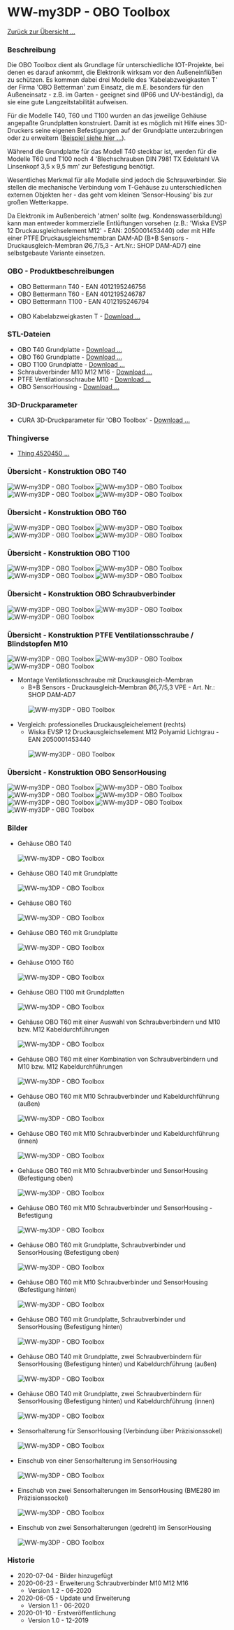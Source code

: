# WW-my3DP - OBO Toolbox

[Zurück zur Übersicht ...](../README.md)

### Beschreibung
Die OBO Toolbox dient als Grundlage für unterschiedliche IOT-Projekte, bei denen es darauf ankommt, die Elektronik wirksam vor den Außeneinflüßen zu schützen. Es kommen dabei drei Modelle des 'Kabelabzweigkasten T' der Firma 'OBO Betterman' zum Einsatz, die m.E. besonders für den Außeneinsatz - z.B. im Garten - geeignet sind (IP66 und UV-beständig), da sie eine gute Langzeitstabilität aufweisen.

Für die Modelle T40, T60 und T100 wurden an das jeweilige Gehäuse angepaßte Grundplatten konstruiert. Damit ist es möglich mit Hilfe eines 3D-Druckers seine eigenen Befestigungen auf der Grundplatte unterzubringen oder zu erweitern ([Beispiel siehe hier ...](https://github.com/wolwin/WW-my3DP/blob/master/3DP_OBO_T40_HB/README.md)).

Während die Grundplatte für das Modell T40 steckbar ist, werden für die Modelle T60 und T100 noch 4 'Blechschrauben DIN 7981 TX Edelstahl VA Linsenkopf 3,5 x 9,5 mm' zur Befestigung benötigt.

Wesentliches Merkmal für alle Modelle sind jedoch die Schrauverbinder. Sie stellen die mechanische Verbindung vom T-Gehäuse zu unterschiedlichen externen Objekten her - das geht vom kleinen 'Sensor-Housing' bis zur großen Wetterkappe.

Da Elektronik im Außenbereich 'atmen' sollte (wg. Kondenswasserbildung) kann man entweder kommerzielle Entlüftungen vorsehen (z.B.: 'Wiska EVSP 12 Druckausgleichselement M12' - EAN: 2050001453440) oder mit Hilfe einer PTFE Druckausgleichsmembran DAM-AD (B+B Sensors - Druckausgleich-Membran Ø6,7/5,3 - Art.Nr.: SHOP DAM-AD7) eine selbstgebaute Variante einsetzen.

### OBO - Produktbeschreibungen
- OBO Bettermann T40 - EAN 4012195246756
- OBO Bettermann T60 - EAN 4012195246787
- OBO Bettermann T100 - EAN 4012195246794
<br><br>
- OBO Kabelabzweigkasten T - [Download ...](./bin/OBO_Kabelabzweigkasten_T.zip)

### STL-Dateien
- OBO T40 Grundplatte - [Download ...](./bin/OBO_T40_20200103.zip)
- OBO T60 Grundplatte - [Download ...](./bin/OBO_T60_20200103.zip)
- OBO T100 Grundplatte - [Download ...](./bin/OBO_T100_20200103.zip)
- Schraubverbinder M10 M12 M16 - [Download ...](./bin/OBO_Screws_20200623.zip)
- PTFE Ventilationsschraube M10 - [Download ...](./bin/OBO_Screws_Ventilation_20200605.zip)
- OBO SensorHousing - [Download ...](./bin/OBO_SensorHousing_20200103.zip)

### 3D-Druckparameter
- CURA 3D-Druckparameter für 'OBO Toolbox' - [Download ...](./bin/OBO_PrintParameter_20200617.zip)

### Thingiverse
- [Thing 4520450 ...](https://www.thingiverse.com/thing:4520450)

### Übersicht - Konstruktion OBO T40
![WW-my3DP - OBO Toolbox](./img/OBO_T40/OBO_T40_x_1.jpg "OBO T40")
![WW-my3DP - OBO Toolbox](./img/OBO_T40/OBO_T40_x_2.jpg "OBO T40")
![WW-my3DP - OBO Toolbox](./img/OBO_T40/OBO_T40_x_3.jpg "OBO T40")
![WW-my3DP - OBO Toolbox](./img/OBO_T40/OBO_T40_x_4.jpg "OBO T40")

### Übersicht - Konstruktion OBO T60
![WW-my3DP - OBO Toolbox](./img/OBO_T60/OBO_T60_x_1.jpg "OBO T60")
![WW-my3DP - OBO Toolbox](./img/OBO_T60/OBO_T60_x_2.jpg "OBO T60")
![WW-my3DP - OBO Toolbox](./img/OBO_T60/OBO_T60_x_3.jpg "OBO T60")
![WW-my3DP - OBO Toolbox](./img/OBO_T60/OBO_T60_x_4.jpg "OBO T60")

### Übersicht - Konstruktion OBO T100
![WW-my3DP - OBO Toolbox](./img/OBO_T100/OBO_T100_x_1.jpg "OBO T100")
![WW-my3DP - OBO Toolbox](./img/OBO_T100/OBO_T100_x_2.jpg "OBO T100")
![WW-my3DP - OBO Toolbox](./img/OBO_T100/OBO_T100_x_3.jpg "OBO T100")
![WW-my3DP - OBO Toolbox](./img/OBO_T100/OBO_T100_x_4.jpg "OBO T100")

### Übersicht - Konstruktion OBO Schraubverbinder
![WW-my3DP - OBO Toolbox](./img/OBO_Screws/OBO_Screw_and_Nut_10.jpg "OBO Screws M10")
![WW-my3DP - OBO Toolbox](./img/OBO_Screws/OBO_Screw_and_Nut_12.jpg "OBO Screws M12")
![WW-my3DP - OBO Toolbox](./img/OBO_Screws/OBO_Screw_and_Nut_16.jpg "OBO Screws M16")

### Übersicht - Konstruktion PTFE Ventilationsschraube / Blindstopfen M10
![WW-my3DP - OBO Toolbox](./img/OBO_ScrewVentilation/ScrewVentilation_M10_01.jpg "ScrewVentilation M10")
![WW-my3DP - OBO Toolbox](./img/OBO_ScrewVentilation/ScrewVentilation_M10_02.jpg "ScrewVentilation M10")
![WW-my3DP - OBO Toolbox](./img/OBO_ScrewVentilation/ScrewVentilation_M10_03.jpg "ScrewVentilation M10")

  - Montage Ventilationsschraube mit Druckausgleich-Membran
    - B+B Sensors - Druckausgleich-Membran Ø6,7/5,3 VPE - Art. Nr.: SHOP DAM-AD7
  <br><br>
  ![WW-my3DP - OBO Toolbox](./img/OBO_ScrewVentilation/ScrewVentilation_M10_10.jpg "ScrewVentilation M10")
  <br><br>
  - Vergleich: professionelles Druckausgleichelement (rechts)
    - Wiska EVSP 12 Druckausgleichselement M12 Polyamid Lichtgrau - EAN 2050001453440
  <br><br>
  ![WW-my3DP - OBO Toolbox](./img/OBO_ScrewVentilation/ScrewVentilation_M10_11.jpg "ScrewVentilation M10")

### Übersicht - Konstruktion OBO SensorHousing
![WW-my3DP - OBO Toolbox](./img/OBO_SensorHousing/OBO_SensorHousing_S_Back.jpg "OBO SensorHousing Small")
![WW-my3DP - OBO Toolbox](./img/OBO_SensorHousing/OBO_SensorHousing_S_Top.jpg "OBO SensorHousing Small")
![WW-my3DP - OBO Toolbox](./img/OBO_SensorHousing/OBO_SensorHousing_M_Back.jpg "OBO SensorHousing Medium")
![WW-my3DP - OBO Toolbox](./img/OBO_SensorHousing/OBO_SensorHousing_M_Top.jpg "OBO SensorHousing Medium")
![WW-my3DP - OBO Toolbox](./img/OBO_SensorHousing/OBO_SensorHousing_G_Back.jpg "OBO SensorHousing Great")
![WW-my3DP - OBO Toolbox](./img/OBO_SensorHousing/OBO_SensorHousing_G_Top.jpg "OBO SensorHousing Great")
![WW-my3DP - OBO Toolbox](./img/OBO_SensorHousing/OBO_SensorHousing_X_Inside.jpg "OBO SensorHousing Inside")

### Bilder
- Gehäuse OBO T40
  <br><br>
  ![WW-my3DP - OBO Toolbox](./img/OBO_Case_T40.jpg "OBO T40")
  <br><br>
- Gehäuse OBO T40 mit Grundplatte
  <br><br>
  ![WW-my3DP - OBO Toolbox](./img/OBO_Case_T40_Plate.jpg "OBO T40")
  <br><br>
- Gehäuse OBO T60
  <br><br>
  ![WW-my3DP - OBO Toolbox](./img/OBO_Case_T60.jpg "OBO T60")
  <br><br>
- Gehäuse OBO T60 mit Grundplatte
  <br><br>
  ![WW-my3DP - OBO Toolbox](./img/OBO_Case_T60_Plate.jpg "OBO T60")
  <br><br>
- Gehäuse O10O T60
  <br><br>
  ![WW-my3DP - OBO Toolbox](./img/OBO_Case_T100.jpg "OBO T100")
  <br><br>
- Gehäuse OBO T100 mit Grundplatten
  <br><br>
  ![WW-my3DP - OBO Toolbox](./img/OBO_Case_T100_Plate.jpg "OBO T100")
  <br><br>
- Gehäuse OBO T60 mit einer Auswahl von Schraubverbindern und M10 bzw. M12 Kabeldurchführungen
  <br><br>
  ![WW-my3DP - OBO Toolbox](./img/OBO_Screws_01.jpg "OBO Befestigungen")
  <br><br>
- Gehäuse OBO T60 mit einer Kombination von Schraubverbindern und M10 bzw. M12 Kabeldurchführungen
  <br><br>
  ![WW-my3DP - OBO Toolbox](./img/OBO_Screws_02.jpg "OBO Befestigungen")
  <br><br>
- Gehäuse OBO T60 mit M10 Schraubverbinder und Kabeldurchführung (außen)
  <br><br>
  ![WW-my3DP - OBO Toolbox](./img/OBO_Screws_03.jpg "OBO Befestigungen")
  <br><br>
- Gehäuse OBO T60 mit M10 Schraubverbinder und Kabeldurchführung (innen)
  <br><br>
  ![WW-my3DP - OBO Toolbox](./img/OBO_Screws_04.jpg "OBO Befestigungen")
  <br><br>
- Gehäuse OBO T60 mit M10 Schraubverbinder und SensorHousing (Befestigung oben)
  <br><br>
  ![WW-my3DP - OBO Toolbox](./img/OBO_House_01.jpg "OBO OBO_SensorHousing")
  <br><br>
- Gehäuse OBO T60 mit M10 Schraubverbinder und SensorHousing - Befestigung
  <br><br>
  ![WW-my3DP - OBO Toolbox](./img/OBO_House_02.jpg "OBO OBO_SensorHousing")
  <br><br>
- Gehäuse OBO T60 mit Grundplatte, Schraubverbinder und SensorHousing (Befestigung oben)
  <br><br>
  ![WW-my3DP - OBO Toolbox](./img/OBO_House_03.jpg "OBO OBO_SensorHousing")
  <br><br>
- Gehäuse OBO T60 mit M10 Schraubverbinder und SensorHousing (Befestigung hinten)
  <br><br>
  ![WW-my3DP - OBO Toolbox](./img/OBO_House_04.jpg "OBO OBO_SensorHousing")
  <br><br>
- Gehäuse OBO T60 mit Grundplatte, Schraubverbinder und SensorHousing (Befestigung hinten)
  <br><br>
  ![WW-my3DP - OBO Toolbox](./img/OBO_House_05.jpg "OBO OBO_SensorHousing")
  <br><br>
- Gehäuse OBO T40 mit Grundplatte, zwei Schraubverbindern für SensorHousing  (Befestigung hinten) und Kabeldurchführung (außen)
  <br><br>
  ![WW-my3DP - OBO Toolbox](./img/OBO_House_06.jpg "OBO OBO_SensorHousing")
  <br><br>
- Gehäuse OBO T40 mit Grundplatte, zwei Schraubverbindern für SensorHousing (Befestigung hinten) und Kabeldurchführung (innen)
  <br><br>
  ![WW-my3DP - OBO Toolbox](./img/OBO_House_07.jpg "OBO OBO_SensorHousing")
  <br><br>
- Sensorhalterung für SensorHousing (Verbindung über Präzisionssokel)
  <br><br>
  ![WW-my3DP - OBO Toolbox](./img/OBO_Holder_01.jpg "OBO OBO_SensorHousing Halterung")
  <br><br>
- Einschub von einer Sensorhalterung im SensorHousing
  <br><br>
  ![WW-my3DP - OBO Toolbox](./img/OBO_Holder_02.jpg "OBO OBO_SensorHousing Halterung")
  <br><br>
- Einschub von zwei Sensorhalterungen im SensorHousing (BME280 im Präzisionssockel)
  <br><br>
  ![WW-my3DP - OBO Toolbox](./img/OBO_Holder_03.jpg "OBO OBO_SensorHousing Halterung")
  <br><br>
- Einschub von zwei Sensorhalterungen (gedreht) im SensorHousing
  <br><br>
  ![WW-my3DP - OBO Toolbox](./img/OBO_Holder_04.jpg "OBO OBO_SensorHousing Halterung")

### Historie
- 2020-07-04 - Bilder hinzugefügt
- 2020-06-23 - Erweiterung Schraubverbinder M10 M12 M16
  - Version 1.2 - 06-2020
- 2020-06-05 - Update und Erweiterung
  - Version 1.1 - 06-2020
- 2020-01-10 - Erstveröffentlichung
  - Version 1.0 - 12-2019
